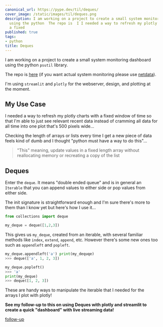 ```yaml
---
canonical_url: https://pype.dev/til/deques/
cover_image: /static/images/til/deques.png
description: I am working on a project to create a small system monitoring dashboard
  using the python  The repo is  I I needed a way to refresh my plotly charts with
  a fixed
published: true
tags:
- python
title: Deques
---
```


I am working on a project to create a small system monitoring dashboard using the python `psutil` library.

The repo is [here](https://github.com/nicpayne713/not-netdata) (if you want actual system monitoring please use [netdata](https://www.netdata.cloud/)).

I'm using `streamlit` and `plotly` for the webserver, design, and plotting at the moment.

## My Use Case

I needed a way to refresh my plotly charts with a fixed window of time so that I'm able to just see relevant recent data instead of cramming all data for all time into one plot that's 500 pixels wide...

Checking the length of arrays or lists every time I get a new piece of data feels kind of dumb and I thought "python must have a way to do this"...

> "This" meaning, update values in a fixed length array without reallocating memory or recreating a copy of the list

## Deques

Enter the `deque`.  It means "double ended queue" and is in general an `Iterable` that you can append values to either side or pop values from either side.

The init signature is straightforward enough and I'm sure there's more to them than I know yet but here's how I use it...

```python
from collections import deque

my_deque = deque([1,2,3])
```

This gives us `my_deque`, created from an iterable, with several familiar methods like `index`, `extend`, `append`, etc. However there's some new ones too such as `appendleft` and `popleft`.

```python
my_deque.appendleft('a') print(my_dequqe)
>>> deque(['a', 1, 2, 3])

my_deque.popleft()
>>> 'a'
print(my_deque)
>>> deque([1, 2, 3])
```

These are handy ways to manipulate the iterable that I needed for the arrays I plot with plotly!


__See my follow-up to this on using Deques with plotly and streamlit to create a quick "dashboard" with live streaming data!__

[follow-up](/plotly-and-streamlit)